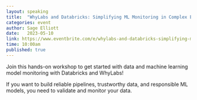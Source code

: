 ```yaml
---
layout: speaking
title:  "WhyLabs and Databricks: Simplifying ML Monitoring in Complex Environments - Workshop"
categories: event
author: Sage Elliott
date:   2023-05-10
link: https://www.eventbrite.com/e/whylabs-and-databricks-simplifying-ml-monitoring-in-complex-environments-tickets-617989121097?aff=sage
time: 10:00am
published: true
---
```


Join this hands-on workshop to get started with data and machine learning model monitoring with Databricks and WhyLabs!

If you want to build reliable pipelines, trustworthy data, and responsible ML models, you need to validate and monitor your data.